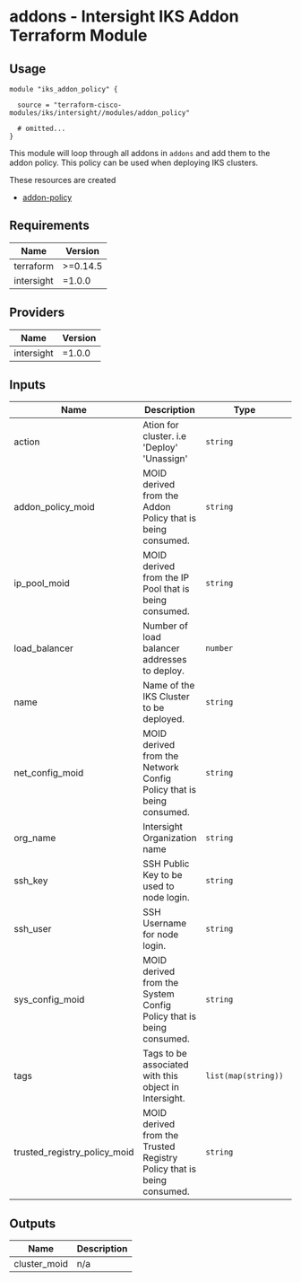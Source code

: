 # addons - Intersight IKS Addon Terraform Module

## Usage

```hcl
module "iks_addon_policy" {

  source = "terraform-cisco-modules/iks/intersight//modules/addon_policy"

  # omitted...
}
```

This module will loop through all addons in `addons` and add them to the addon policy.  This policy can be used when deploying IKS clusters.


These resources are created

* [addon-policy](https://registry.terraform.io/providers/CiscoDevNet/intersight/latest/docs/resources/kubernetes_addon_policy)

<!-- BEGINNING OF PRE-COMMIT-TERRAFORM DOCS HOOK -->
## Requirements

| Name | Version |
|------|---------|
| terraform | >=0.14.5 |
| intersight | =1.0.0 |

## Providers

| Name | Version |
|------|---------|
| intersight | =1.0.0 |

## Inputs

| Name | Description | Type | Default | Required |
|------|-------------|------|---------|:--------:|
| action | Ation for cluster. i.e 'Deploy' 'Unassign' | `string` | `""` | no |
| addon\_policy\_moid | MOID derived from the Addon Policy that is being consumed. | `string` | n/a | yes |
| ip\_pool\_moid | MOID derived from the IP Pool that is being consumed. | `string` | n/a | yes |
| load\_balancer | Number of load balancer addresses to deploy. | `number` | n/a | yes |
| name | Name of the IKS Cluster to be deployed. | `string` | n/a | yes |
| net\_config\_moid | MOID derived from the Network Config Policy that is being consumed. | `string` | n/a | yes |
| org\_name | Intersight Organization name | `string` | n/a | yes |
| ssh\_key | SSH Public Key to be used to node login. | `string` | n/a | yes |
| ssh\_user | SSH Username for node login. | `string` | n/a | yes |
| sys\_config\_moid | MOID derived from the System Config Policy that is being consumed. | `string` | n/a | yes |
| tags | Tags to be associated with this object in Intersight. | `list(map(string))` | `[]` | no |
| trusted\_registry\_policy\_moid | MOID derived from the Trusted Registry Policy that is being consumed. | `string` | `""` | no |

## Outputs

| Name | Description |
|------|-------------|
| cluster\_moid | n/a |

<!-- END OF PRE-COMMIT-TERRAFORM DOCS HOOK -->